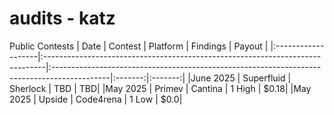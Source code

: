 # audits - katz

Public Contests
| Date             | Contest                                                                       | Platform                                                                                 | Findings | Payout |
|:-------------------|:------------------------------------------------------------------------------|:--------------------------------------------------------------------------------------------|:-------:|:-------:|
|June 2025 | Superfluid | Sherlock | TBD | TBD|
|May 2025  | Primev | Cantina | 1 High  | $0.18|
|May 2025  | Upside | Code4rena | 1 Low  | $0.0|
